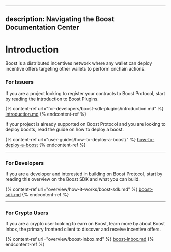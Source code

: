 <!-- note: this is the home page for the old docs site -->

---
description: Navigating the Boost Documentation Center
---

# Introduction

Boost is a distributed incentives network where any wallet can deploy incentive offers targeting other wallets to perform onchain actions.&#x20;

### For Issuers

If you are a project looking to register your contracts to Boost Protocol, start by reading the introduction to Boost Plugins.

{% content-ref url="for-developers/boost-sdk-plugins/introduction.md" %}
[introduction.md](../../for-developers/boost-sdk-plugins/introduction.md)
{% endcontent-ref %}

If your project is already supported on Boost Protocol and you are looking to deploy boosts, read the guide on how to deploy a boost.

{% content-ref url="user-guides/how-to-deploy-a-boost/" %}
[how-to-deploy-a-boost](user-guides/how-to-deploy-a-boost/)
{% endcontent-ref %}

***

### For Developers

If you are a developer and interested in building on Boost Protocol, start by reading this overview on the Boost SDK and what you can build.

{% content-ref url="overview/how-it-works/boost-sdk.md" %}
[boost-sdk.md](../how-it-works/boost-sdk.md)
{% endcontent-ref %}

***

### For Crypto Users

If you are a crypto user looking to earn on Boost, learn more by about Boost Inbox, the primary frontend client to discover and receive incentive offers.

{% content-ref url="overview/boost-inbox.md" %}
[boost-inbox.md](../boost-inbox.md)
{% endcontent-ref %}

